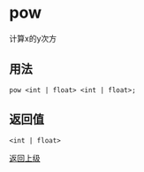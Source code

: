 # pow

计算x的y次方

## 用法

```
pow <int | float> <int | float>;
```

## 返回值

`<int | float>`


[返回上级](../index.md)